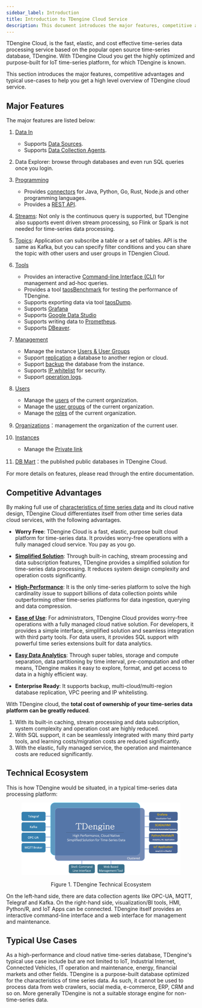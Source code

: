 ```yaml
---
sidebar_label: Introduction
title: Introduction to TDengine Cloud Service
description: This document introduces the major features, competitive advantages, and typical use cases of TDengine Cloud.
---
```


TDengine Cloud, is the fast, elastic, and cost effective time-series data processing service based on the popular open source time-series database, TDengine. With TDengine Cloud you get the highly optimized and purpose-built for IoT time-series platform, for which TDengine is known.

This section introduces the major features, competitive advantages and typical use-cases to help you get a high level overview of TDengine cloud service.

## Major Features

The major features are listed below:

1. [Data In](../data-in/)
   - Supports [Data Sources](../data-in/ds/).
   - Supports [Data Collection Agents](../data-in/dca/).
2. Data Explorer: browse through databases and even run SQL queries once you login.
3. [Programming](../programming/)
    - Provides [connectors](../programming/connector/) for Java, Python, Go, Rust, Node.js and other programming languages.
    - Provides a [REST API](../programming/connector/rest-api/).
4. [Streams](../stream/): Not only is the continuous query is supported, but TDengine also supports event driven stream processing, so Flink or Spark is not needed for time-series data processing.
5. [Topics](../data-subscription/):  Application can subscribe a table or a set of tables. API is the same as Kafka, but you can specify filter conditions and you can share the topic with other users and user groups in TDengien Cloud.
6. [Tools](../tools)
   - Provides an interactive [Command-line Interface (CLI)](../tools/cli/) for management and ad-hoc queries.
   - Provides a tool [taosBenchmark](../tools/taosbenchmark/) for testing the performance of TDengine.
   - Supports exporting data via tool [taosDump](../tools/taosdump/).
   - Supports [Grafana](../tools/grafana/)
   - Supports [Google Data Studio](../tools/gds/)
   - Supports writing data to [Prometheus](../tools/prometheus/).
   - Supports [DBeaver](../tools/dbeaver/).
7. [Management](../mgmt)
   - Manage the instance [Users & User Groups](../mgmt/user-mgmt)
   - Support [replication](../mgmt/replication) a database to another region or cloud.
   - Support [backup](../mgmt/backup) the database from the instance.
   - Supports [IP whitelist](../mgmt/ip-whites) for security.
   - Support [operation logs](../mgmt/ops-logs).
8. [Users](../user-mgmt)
   - Manage the [users](../user-mgmt/users) of the current organization.
   - Manage the [user groups](../user-mgmt/usergroups) of the current organization.
   - Manage the [roles](../user-mgmt/roles) of the current organization.

9. [Organizations](../orgs)：management the organization of the current user.
10. [Instances](../instances/)
    - Manage the [Private link](../instances/private-link)

11. [DB Mart](../dbmarts)：the published public databases in TDengine Cloud.

For more details on features, please read through the entire documentation.

## Competitive Advantages

By making full use of [characteristics of time series data](https://tdengine.com/tsdb/characteristics-of-time-series-data/) and its cloud native design, TDengine Cloud differentiates itself from other time series data cloud services, with the following advantages.

- **Worry Free**: TDengine Cloud is a fast, elastic, purpose built cloud platform for time-series data. It provides worry-free operations with a fully managed cloud service. You pay as you go.

- **[Simplified Solution](https://tdengine.com/tdengine/simplified-time-series-data-solution/)**: Through built-in caching, stream processing and data subscription features, TDengine provides a simplified solution for time-series data processing. It reduces system design complexity and operation costs significantly.

- **[High-Performance](https://tdengine.com/tdengine/high-performance-time-series-database/)**: It is the only time-series platform to solve the high cardinality issue to support billions of data collection points while outperforming other time-series platforms for data ingestion, querying and data compression.

- **[Ease of Use](https://tdengine.com/tdengine/easy-time-series-data-platform/)**: For administrators, TDengine Cloud provides worry-free operations with a fully managed cloud native solution. For developers, it provides a simple interface, simplified solution and seamless integration with third party tools. For data users, it provides SQL support with powerful time series extensions built for data analytics.

- **[Easy Data Analytics](https://tdengine.com/tdengine/time-series-data-analytics-made-easy/)**: Through super tables, storage and compute separation, data partitioning by time interval, pre-computation and other means, TDengine makes it easy to explore, format, and get access to data in a highly efficient way.

- **Enterprise Ready**: It supports backup, multi-cloud/multi-region database replication, VPC peering and IP whitelisting.

With TDengine cloud, the **total cost of ownership of your time-series data platform can be greatly reduced**.

1. With its built-in caching, stream processing and data subscription, system complexity and operation cost are highly reduced.
2. With SQL support, it can be seamlessly integrated with many third party tools, and learning costs/migration costs are reduced significantly.
3. With the elastic, fully managed service, the operation and maintenance costs are reduced significantly.

## Technical Ecosystem

This is how TDengine would be situated, in a typical time-series data processing platform:

<figure>

![TDengine Database Technical Ecosystem ](eco_system.webp)

<center><figcaption>Figure 1. TDengine Technical Ecosystem</figcaption></center>
</figure>

On the left-hand side, there are data collection agents like OPC-UA, MQTT, Telegraf and Kafka. On the right-hand side, visualization/BI tools, HMI, Python/R, and IoT Apps can be connected. TDengine itself provides an interactive command-line interface and a web interface for management and maintenance.

## Typical Use Cases

As a high-performance and cloud native time-series database, TDengine's typical use case include but are not limited to IoT, Industrial Internet, Connected Vehicles, IT operation and maintenance, energy, financial markets and other fields. TDengine is a purpose-built database optimized for the characteristics of time series data. As such, it cannot be used to process data from web crawlers, social media, e-commerce, ERP, CRM and so on. More generally TDengine is not a suitable storage engine for non-time-series data.
